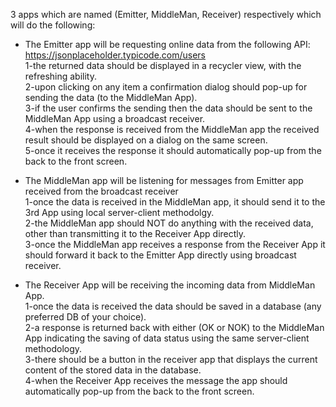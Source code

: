 3 apps which are named (Emitter, MiddleMan, Receiver) respectively which will do the following:

- The Emitter app will be requesting online data from the following API: https://jsonplaceholder.typicode.com/users <br>
1-the returned data should be displayed in a recycler view, with the refreshing ability. <br>
2-upon clicking on any item a confirmation dialog should pop-up for sending the data (to the MiddleMan App). <br>
3-if the user confirms the sending then the data should be sent to the MiddleMan App using a broadcast receiver. <br>
4-when the response is received from the MiddleMan app the received result should be displayed on a dialog on the same screen. <br>
5-once it receives the response it should automatically pop-up from the back to the front screen. <br>

- The MiddleMan app will be listening for messages from Emitter app received from the broadcast receiver<br>
1-once the data is received in the MiddleMan app, it should send it to the 3rd App using local server-client methodolgy.<br>
2-the MiddleMan app should NOT do anything with the received data, other than transmitting it to the Receiver App directly.<br>
3-once the MiddleMan app receives a response from the Receiver App it should forward it back to the Emitter App directly using broadcast receiver.<br>

- The Receiver App will be receiving the incoming data from MiddleMan App.<br>
1-once the data is received the data should be saved in a database (any preferred DB of your choice).<br>
2-a response is returned back with either (OK or NOK) to the MiddleMan App indicating the saving of data status using the same server-client methodology.<br>
3-there should be a button in the receiver app that displays the current content of the stored data in the database.<br>
4-when the Receiver App receives the message the app should automatically pop-up from the back to the front screen.<br>

